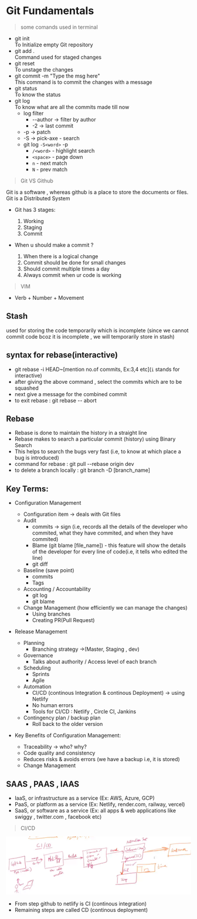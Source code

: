 # Git Fundamentals

> some comands used in terminal

- git init  
  To Initialize empty Git repository
- git add .  
  Command used for staged changes
- git reset  
  To unstage the changes
- git commit -m "Type the msg here"  
  This command is to commit the changes with a message
- git status  
  To know the status
- git log  
  To know what are all the commits made till now
  - log filter
    - --author -> filter by author
    - -2 -> last commit
  - -p -> patch
  - -S -> pick-axe - search
  - git log `-S<word>` -p
    - `/<word>` - highlight search
    - `<space>` - page down
    - `n` - next match
    - `N` - prev match

> Git VS Github

Git is a software , whereas github is a place to store the documents or files.  
Git is a Distributed System

- Git has 3 stages:

  1. Working
  2. Staging
  3. Commit

- When u should make a commit ?

  1. When there is a logical change
  2. Commit should be done for small changes
  3. Should commit multiple times a day
  4. Always commit when ur code is working

> VIM

- Verb + Number + Movement

## Stash

used for storing the code temporarily which is incomplete (since we cannot commit code bcoz it is incomplete , we will temporarily store in stash)

## syntax for rebase(interactive)

- git rebase -i HEAD~[mention no.of commits, Ex:3,4 etc](`i` stands for interactive)
- after giving the above command , select the commits which are to be squashed
- next give a message for the combined commit
- to exit rebase : git rebase -- abort

## Rebase

- Rebase is done to maintain the history in a straight line
- Rebase makes to search a particular commit (history) using Binary Search
- This helps to search the bugs very fast (i.e, to know at which place a bug is introduced)
- command for rebase : git pull --rebase origin dev
- to delete a branch locally : git branch -D [branch_name]

## Key Terms:

- Configuration Management

  - Configuration item -> deals with Git files
  - Audit
    - commits -> sign (i.e, records all the details of the developer who commited, what they have commited, and when they have commited)
    - Blame (git blame [file_name]) - this feature will show the details of the developer for every line of code(i.e, it tells who edited the line)
    - git diff
  - Baseline (save point)
    - commits
    - Tags
  - Accounting / Accountability
    - git log
    - git blame
  - Change Management (how efficiently we can manage the changes)
    - Using branches
    - Creating PR(Pull Request)

- Release Management

  - Planning
    - Branching strategy ->(Master, Staging , dev)
  - Governance
    - Talks about authority / Access level of each branch
  - Scheduling
    - Sprints
    - Agile
  - Automation
    - CI/CD (continous Integration & continous Deployment) -> using Netlify
    - No human errors
    - Tools for CI/CD : Netlify , Circle CI, Jankins
  - Contingency plan / backup plan
    - Roll back to the older version

- Key Benefits of Configuration Management:
  - Traceability -> who? why?
  - Code quality and consistency
  - Reduces risks & avoids errors (we have a backup i.e, it is stored)
  - Change Management

## SAAS , PAAS , IAAS

- IaaS, or infrastructure as a service (Ex: AWS, Azure, GCP)
- PaaS, or platform as a service (Ex: Netlify, render.com, railway, vercel)
- SaaS, or software as a service (Ex: all apps & web applications like swiggy , twitter.com , facebook etc)

> CI/CD

![CI/CD](CICD.png)

- From step github to netlify is CI (continous integration)
- Remaining steps are called CD (continous deployment)
